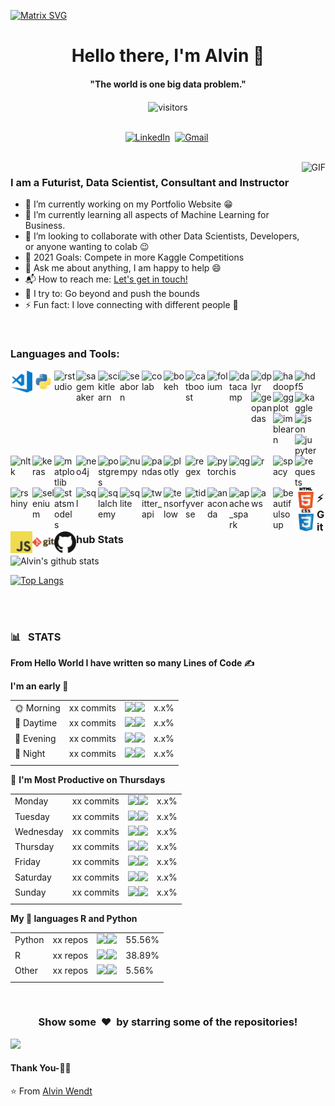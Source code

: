 
  [![Matrix SVG](https://www.intersystemsuki.com/wp-content/uploads/2020/06/finance.gif)](https://www.youtube.com/watch?v=SDkAGkd4NLc) 
<p>
  <h1 align="center"><b>Hello there, I'm Alvin 👋</b></h1>
</p>

<p>
  <h4 align="center"><b>"The world is one big data problem."</b></h4>
</p>
<p align="center">
    <img align="center" alt="visitors" src="https://gpvc.arturio.dev/alvinwendt" />
   


  
   
  </p>

</p>

<p align="center">
<br>
<a href="https://www.linkedin.com/in/alvinwendt"><img src="https://img.shields.io/badge/linkedin-%230077B5.svg?&style=for-the-badge&logo=linkedin&logoColor=white" alt="LinkedIn" /></a>&nbsp;
<a href="mailto:alvinwendt@gmail.com?subject=Hi%20Alvin"><img src="https://img.shields.io/badge/gmail-%23D14836.svg?&style=for-the-badge&logo=gmail&logoColor=white" alt="Gmail"/></a>&nbsp;
<!--<a href="https://kkvanonymous.github.io/"><img alt="Website" src="https://img.shields.io/website?style=for-the-badge&up_message=portfolio&url=https%3A%2F%2Fkkvanonymous.github.io%2F"></a>-->
</p>

<br>

<img align="right" height="270px" alt="GIF" src="https://www.analyticsindiamag.com/wp-content/uploads/2018/12/developer-dribbble.gif" />

### I am a Futurist, Data Scientist, Consultant and Instructor
- 🔭 I’m currently working on my Portfolio Website :grin:
- 🌱 I’m currently learning all aspects of Machine Learning for Business.
- 👯 I’m looking to collaborate with other Data Scientists, Developers, or anyone wanting to colab :wink:
- 🥅 2021 Goals: Compete in more Kaggle Competitions
- 💬 Ask me about anything, I am happy to help :smile:
- 📬 How to reach me: [Let's get in touch!][linkedin]
- 🧗 I try to: Go beyond and push the bounds
- ⚡ Fun fact: I love connecting with different people :raised_hands:

<br>

### Languages and Tools: 

<img align="left" alt="Visual Studio Code" width="35px" src="https://raw.githubusercontent.com/github/explore/80688e429a7d4ef2fca1e82350fe8e3517d3494d/topics/visual-studio-code/visual-studio-code.png" />
<img align="left" alt="HTML5" width="35px" src="https://raw.githubusercontent.com/github/explore/80688e429a7d4ef2fca1e82350fe8e3517d3494d/topics/python/python.png" />
<img align="left" alt="rstudio" width="35px" src="https://user-images.githubusercontent.com/70002987/122630240-fdabf700-d087-11eb-973b-57bd0dcde466.png"/>
<img align="left" alt="sagemaker" width="35px" src="https://user-images.githubusercontent.com/70002987/122630241-fe448d80-d087-11eb-910e-78f539231249.png"/>
<img align="left" alt="scikitlearn" width="35px" src="https://user-images.githubusercontent.com/70002987/122630242-fe448d80-d087-11eb-903c-9343266d236e.png" />
<img align="left" alt="seaborn" width="35px" src="https://user-images.githubusercontent.com/70002987/122630243-fe448d80-d087-11eb-8db5-e8321ed2c55a.png"/>
<img align="left" alt="colab" width="35px" src="https://user-images.githubusercontent.com/70002987/122630260-1ddbb600-d088-11eb-98e6-8a9dca6be7a5.png"/>
<img align="left" alt="bokeh" width="35px" src="https://user-images.githubusercontent.com/70002987/122630261-1ddbb600-d088-11eb-9cec-d00bc3eaa51b.png"/>
<img align="left" alt="catboost" width="35px" src="https://user-images.githubusercontent.com/70002987/122630262-1e744c80-d088-11eb-8abc-95a9bd871247.png"/>
<img align="left" alt="folium" width="35px" src="https://user-images.githubusercontent.com/70002987/122630264-23390080-d088-11eb-9220-eef2371d87ce.jpg"/>
<img align="left" alt="datacamp" width="35px" src="https://user-images.githubusercontent.com/70002987/122630265-23d19700-d088-11eb-9e50-1bf9a4e9630a.png"/>
<img align="left" alt="dplyr" width="35px" src="https://user-images.githubusercontent.com/70002987/122630267-23d19700-d088-11eb-9930-854c3d3c643e.png"/>
<img align="left" alt="hadoop" width="35px" src="https://user-images.githubusercontent.com/70002987/122630273-29c77800-d088-11eb-940d-191cd911783c.png"/>
<img align="left" alt="hdf5" width="35px" src="https://user-images.githubusercontent.com/70002987/122630275-2a600e80-d088-11eb-94a6-7d6c54909ba0.png"/>
<img align="left" alt="geopandas" width="35px" src="https://user-images.githubusercontent.com/70002987/122630276-2a600e80-d088-11eb-9833-7fc8094d6036.png"/>
<img align="left" alt="ggplot" width="35px" src="https://user-images.githubusercontent.com/70002987/122630278-2af8a500-d088-11eb-84b2-de2d996a4307.png"/>
<img align="left" alt="kaggle" width="35px" src="https://user-images.githubusercontent.com/70002987/122630284-2fbd5900-d088-11eb-889c-a687d017c660.png"/>
<img align="left" alt="imblearn" width="35px" src="https://user-images.githubusercontent.com/70002987/122630285-3055ef80-d088-11eb-971d-844d5d460dc0.png"/>
<img align="left" alt="json" width="35px" src="https://user-images.githubusercontent.com/70002987/122630286-3055ef80-d088-11eb-826e-735f56f51e34.png"/>
<img align="left" alt="jupyter" width="35px" src="https://user-images.githubusercontent.com/70002987/122630287-3055ef80-d088-11eb-85bc-cafdf9d5bf99.png"/>
<img align="left" alt="nltk" width="35px" src="https://user-images.githubusercontent.com/70002987/122630292-3350e000-d088-11eb-8b40-41375332b449.png"/>
<img align="left" alt="keras" width="35px" src="https://user-images.githubusercontent.com/70002987/122630293-3350e000-d088-11eb-8676-67301f848bf7.png"/>
<img align="left" alt="matplotlib" width="35px" src="https://user-images.githubusercontent.com/70002987/122630294-33e97680-d088-11eb-8cc2-d4399e9bf3cf.png"/>
<img align="left" alt="neo4j" width="35px" src="https://user-images.githubusercontent.com/70002987/122630295-33e97680-d088-11eb-89d7-35dd0470cc0c.png"/>
<img align="left" alt="postgres" width="35px" src="https://user-images.githubusercontent.com/70002987/122630298-38159400-d088-11eb-8fbb-6a4307c1d3cd.png"/>
<img align="left" alt="numpy" width="35px" src="https://user-images.githubusercontent.com/70002987/122630299-38ae2a80-d088-11eb-83a1-e3b323a68941.png"/>
<img align="left" alt="pandas" width="35px" src="https://user-images.githubusercontent.com/70002987/122630300-38ae2a80-d088-11eb-9777-2ace54472f2c.png"/>
<img align="left" alt="plotly" width="35px" src="https://user-images.githubusercontent.com/70002987/122630301-38ae2a80-d088-11eb-901c-38a2a2626701.png"/>
<img align="left" alt="regex" width="35px" src="https://user-images.githubusercontent.com/70002987/122630302-3ba91b00-d088-11eb-9d6a-7ce102cee071.png"/>
<img align="left" alt="pytorch" width="35px" src="https://user-images.githubusercontent.com/70002987/122630303-3c41b180-d088-11eb-976e-f62691424057.png"/>
<img align="left" alt="qgis" width="35px" src="https://user-images.githubusercontent.com/70002987/122630304-3c41b180-d088-11eb-91ba-d5ebd8a9a7ea.png"/>
<img align="left" alt="r" width="35px" src="https://user-images.githubusercontent.com/70002987/122630305-3c41b180-d088-11eb-9bcb-670a4298cad3.png"/>
<img align="left" alt="spacy" width="35px" src="https://user-images.githubusercontent.com/70002987/122630309-42379280-d088-11eb-80ca-332637d03ed5.png"/>
<img align="left" alt="requests" width="35px" src="https://user-images.githubusercontent.com/70002987/122630310-42379280-d088-11eb-9754-44eb480fc2da.png"/>
<img align="left" alt="rshiny" width="35px" src="https://user-images.githubusercontent.com/70002987/122630311-42d02900-d088-11eb-9997-1ffed63e56f7.png"/>
<img align="left" alt="selenium" width="35px" src="https://user-images.githubusercontent.com/70002987/122630312-42d02900-d088-11eb-82f9-cdcf892b6d07.png"/>
<img align="left" alt="statsmodels" width="35px" src="https://user-images.githubusercontent.com/70002987/122630316-46fc4680-d088-11eb-8ea8-75c5648fde24.png"/>
<img align="left" alt="sql" width="35px" src="https://user-images.githubusercontent.com/70002987/122630317-4794dd00-d088-11eb-80c2-8f9d8a06b0f3.png"/>
<img align="left" alt="sqlalchemy" width="35px" src="https://user-images.githubusercontent.com/70002987/122630318-4794dd00-d088-11eb-8700-bbd232c25b70.png"/>
<img align="left" alt="sqlite" width="35px" src="https://user-images.githubusercontent.com/70002987/122630319-4794dd00-d088-11eb-9255-877e8ea7b650.jpeg"/>
<img align="left" alt="twitter_api" width="35px" src="https://user-images.githubusercontent.com/70002987/122630321-4a8fcd80-d088-11eb-9659-84e18251e69e.png"/>
<img align="left" alt="tensorflow" width="35px" src="https://user-images.githubusercontent.com/70002987/122630322-4b286400-d088-11eb-9ea0-cdc360b2481a.png"/>
<img align="left" alt="tidyverse" width="35px" src="https://user-images.githubusercontent.com/70002987/122630323-4b286400-d088-11eb-9e57-912794e436bf.png"/>
<img align="left" alt="anaconda" width="35px" src="https://user-images.githubusercontent.com/70002987/122630251-0f8d9a00-d088-11eb-81fb-a66b1fe03516.png"/>
<img align="left" alt="apache_spark" width="35px" src="https://user-images.githubusercontent.com/70002987/122630252-0f8d9a00-d088-11eb-88ca-151b14b07763.png"/>
<img align="left" alt="aws" width="35px" src="https://user-images.githubusercontent.com/70002987/122630253-0f8d9a00-d088-11eb-9b3f-27666e7bbe14.png"/>
<img align="left" alt="beautifulsoup" width="35px" src="https://user-images.githubusercontent.com/70002987/122630254-0f8d9a00-d088-11eb-814c-97a3d350e7fd.png"/>
<img align="left" alt="HTML5" width="35px" src="https://raw.githubusercontent.com/github/explore/80688e429a7d4ef2fca1e82350fe8e3517d3494d/topics/html/html.png" />
<img align="left" alt="CSS3" width="35px" src="https://raw.githubusercontent.com/github/explore/80688e429a7d4ef2fca1e82350fe8e3517d3494d/topics/css/css.png" />
<img align="left" alt="JavaScript" width="35px" src="https://raw.githubusercontent.com/github/explore/80688e429a7d4ef2fca1e82350fe8e3517d3494d/topics/javascript/javascript.png" />
<img align="left" alt="Git" width="35px" src="https://raw.githubusercontent.com/github/explore/80688e429a7d4ef2fca1e82350fe8e3517d3494d/topics/git/git.png" />
<img align="left" alt="GitHub" width="35px" src="https://raw.githubusercontent.com/github/explore/78df643247d429f6cc873026c0622819ad797942/topics/github/github.png" />
<br>
<br>
<br>
<br>
<br>
<br>
<br>
<br>
<br>
<br>
<!--
<details>
  <summary>:zap: Github Stats</summary>
<p align='center'>
  <img align="center" src="https://github-readme-stats.vercel.app/api?username=alvinwendt&show_icons=true&title_color=fff&icon_color=79ff97&text_color=efefef&bg_color=24292e" alt="Lakshya's Github Stats">
</p>
<br>
<p align='center'>
  <img align="center" src="https://github-readme-stats.vercel.app/api/top-langs/?username=alvinwendt&show_icons=true&hide_border=true&theme=radical">
</p>
</details> -->



### :zap: Github Stats

![Alvin's github stats](https://github-readme-stats.vercel.app/api?username=alvinwendt)

[![Top Langs](https://github-readme-stats.vercel.app/api/top-langs/?username=alvinwendt)](https://github.com/anuraghazra/github-readme-stats)




<!-- stats
![GitHub stats](https://github-readme-stats.vercel.app/api?username=alvinwendt&show_icons=true&hide_border=true&theme=dark)
![Sumanth's github Programming stats](https://github-readme-stats.vercel.app/api/top-langs/?username=alvinwendt&show_icons=true&hide_border=true")-->

<br>
  
<br>

### 📊 &nbsp; STATS

<!--START_SECTION_LINES_OF_CODE:readme-info-->
**From Hello World I have written so many Lines of Code ✍️**


<!--END_SECTION_LINES_OF_CODE:readme-info-->

<!--START_SECTION_DAILY_COMMIT:readme-info-->
**I'm an early 🐤** 

| | | | |
| --- | --- | --- | --- |
|🌞 Morning                |xx commits          |![](https://via.placeholder.com/60x22/000000/000000?text=+)![](https://via.placeholder.com/340x22/b8b8b8/b8b8b8?=text=+)|x.x%|
|🌆 Daytime                |xx commits         |![](https://via.placeholder.com/172x22/000000/000000?text=+)![](https://via.placeholder.com/228x22/b8b8b8/b8b8b8?=text=+)|x.x%|
|🌃 Evening                |xx commits         |![](https://via.placeholder.com/148x22/000000/000000?text=+)![](https://via.placeholder.com/252x22/b8b8b8/b8b8b8?=text=+)|x.x%|
|🌙 Night                  |xx commits          |![](https://via.placeholder.com/20x22/000000/000000?text=+)![](https://via.placeholder.com/380x22/b8b8b8/b8b8b8?=text=+)|x.x%|
| | | | |

<!--END_SECTION_DAILY_COMMIT:readme-info-->

<!--START_SECTION_WEEKLY_COMMIT:readme-info-->
📅 **I'm Most Productive on Thursdays** 

| | | | |
| --- | --- | --- | --- |
|Monday                   |xx commits          |![](https://via.placeholder.com/56x22/000000/000000?text=+)![](https://via.placeholder.com/344x22/b8b8b8/b8b8b8?=text=+)|x.x%|
|Tuesday                  |xx commits          |![](https://via.placeholder.com/32x22/000000/000000?text=+)![](https://via.placeholder.com/368x22/b8b8b8/b8b8b8?=text=+)|x.x%|
|Wednesday                |xx commits          |![](https://via.placeholder.com/56x22/000000/000000?text=+)![](https://via.placeholder.com/344x22/b8b8b8/b8b8b8?=text=+)|x.x%|
|Thursday                 |xx commits          |![](https://via.placeholder.com/96x22/000000/000000?text=+)![](https://via.placeholder.com/304x22/b8b8b8/b8b8b8?=text=+)|x.x%|
|Friday                   |xx commits          |![](https://via.placeholder.com/48x22/000000/000000?text=+)![](https://via.placeholder.com/352x22/b8b8b8/b8b8b8?=text=+)|x.x%|
|Saturday                 |xx commits          |![](https://via.placeholder.com/40x22/000000/000000?text=+)![](https://via.placeholder.com/360x22/b8b8b8/b8b8b8?=text=+)|x.x%|
|Sunday                   |xx commits          |![](https://via.placeholder.com/72x22/000000/000000?text=+)![](https://via.placeholder.com/328x22/b8b8b8/b8b8b8?=text=+)|x.x%|
| | | | |

<!--END_SECTION_WEEKLY_COMMIT:readme-info-->

<!--START_SECTION_LANGUAGE:readme-info-->
**My 💖 languages R and Python** 

| | | | |
| --- | --- | --- | --- |
|Python                   |xx repos|            ![](https://via.placeholder.com/224x22/000000/000000?text=+)![](https://via.placeholder.com/176x22/b8b8b8/b8b8b8?=text=+)|55.56%|
|R                     |xx repos|             ![](https://via.placeholder.com/156x22/000000/000000?text=+)![](https://via.placeholder.com/244x22/b8b8b8/b8b8b8?=text=+)|38.89%|
|Other               |xx repos|             ![](https://via.placeholder.com/24x22/000000/000000?text=+)![](https://via.placeholder.com/376x22/b8b8b8/b8b8b8?=text=+)|5.56%|
| | | | |

<!--END_SECTION_LANGUAGE:readme-info-->

<br>

<div align="center">
<h3 align="center">Show some &nbsp;❤️&nbsp; by starring some of the repositories!</h3>
</div><img src="https://github.com/punitkmryh/punitkmryh/blob/master/wave.svg" />

<!--[website]: -->
[twitter]: https://twitter.com/sumanth_98?s=09
<!--[youtube]: https://www.youtube.com/channel/UC40R8Rvwjhu08Z0MFffNfsg-->
[linkedin]: https://www.linkedin.com/in/alvinwendt/


#### Thank You-🙏🏼

⭐️ From [Alvin Wendt](https://github.com/alvinwendt)
